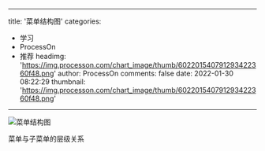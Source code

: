 
---
title: '菜单结构图'
categories: 
 - 学习
 - ProcessOn
 - 推荐
headimg: 'https://img.processon.com/chart_image/thumb/602201540791293422360f48.png'
author: ProcessOn
comments: false
date: 2022-01-30 08:22:29
thumbnail: 'https://img.processon.com/chart_image/thumb/602201540791293422360f48.png'
---

<div>   
<img class="thumb" alt="菜单结构图" src="https://img.processon.com/chart_image/thumb/602201540791293422360f48.png" referrerpolicy="no-referrer">
<p>菜单与子菜单的层级关系</p>  
</div>
            